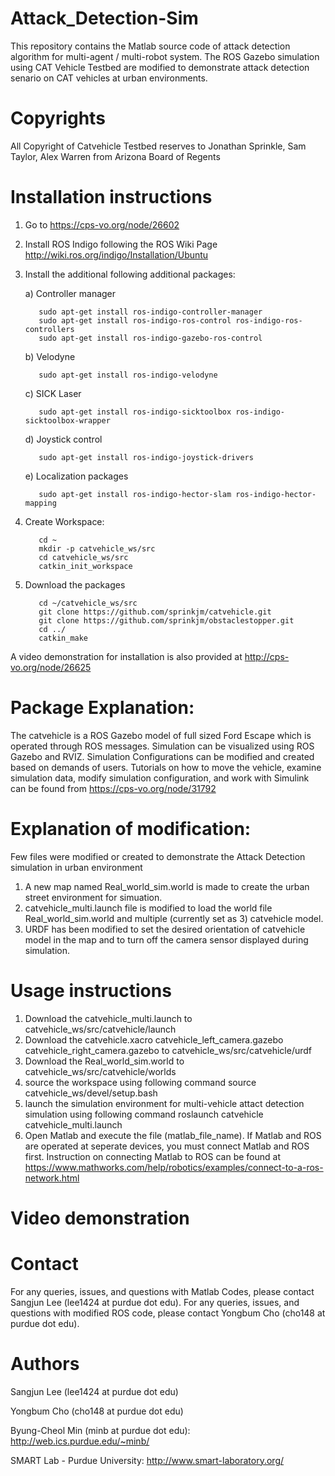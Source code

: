 # Attack_Detection-Sim
This repository contains the Matlab source code of attack detection algorithm for multi-agent / multi-robot system. 
The ROS Gazebo simulation using CAT Vehicle Testbed are modified to demonstrate attack detection senario on CAT vehicles at urban environments.

# Copyrights
All Copyright of Catvehicle Testbed reserves to Jonathan Sprinkle, Sam Taylor, Alex Warren from Arizona Board of Regents 

# Installation instructions
1. Go to https://cps-vo.org/node/26602 
2. Install ROS Indigo following the ROS Wiki Page http://wiki.ros.org/indigo/Installation/Ubuntu
3. Install the additional following additional packages:

    a) Controller manager
    
          sudo apt-get install ros-indigo-controller-manager
          sudo apt-get install ros-indigo-ros-control ros-indigo-ros-controllers
          sudo apt-get install ros-indigo-gazebo-ros-control
          
    b) Velodyne
    
          sudo apt-get install ros-indigo-velodyne
          
    c) SICK Laser
    
          sudo apt-get install ros-indigo-sicktoolbox ros-indigo-sicktoolbox-wrapper
          
    d) Joystick control
    
          sudo apt-get install ros-indigo-joystick-drivers
          
    e) Localization packages
    
          sudo apt-get install ros-indigo-hector-slam ros-indigo-hector-mapping
          
4. Create Workspace:

          cd ~
          mkdir -p catvehicle_ws/src          
          cd catvehicle_ws/src     
          catkin_init_workspace

5. Download the packages

          cd ~/catvehicle_ws/src          
          git clone https://github.com/sprinkjm/catvehicle.git          
          git clone https://github.com/sprinkjm/obstaclestopper.git          
          cd ../          
          catkin_make

A video demonstration for installation is also provided at http://cps-vo.org/node/26625 

# Package Explanation:
The catvehicle is a ROS Gazebo model of full sized Ford Escape which is operated through ROS messages. Simulation can be visualized using ROS Gazebo and RVIZ. Simulation Configurations can be modified and created based on demands of users. Tutorials on how to move the vehicle, examine simulation data, modify simulation configuration, and work with Simulink can be found from https://cps-vo.org/node/31792 


# Explanation of modification:
Few files were modified or created to demonstrate the Attack Detection simulation in urban environment 

1. A new map named Real_world_sim.world is made to create the urban street environment for simuation. 
2. catvehicle_multi.launch file is modified to load the world file Real_world_sim.world and multiple (currently set as 3) catvehicle model. 
3. URDF has been modified to set the desired orientation of catvehicle model in the map and to turn off the camera sensor displayed during simulation.
          
# Usage instructions
1. Download the catvehicle_multi.launch to catvehicle_ws/src/catvehicle/launch
2. Download the catvehicle.xacro  catvehicle_left_camera.gazebo  catvehicle_right_camera.gazebo to catvehicle_ws/src/catvehicle/urdf
3. Download the Real_world_sim.world to catvehicle_ws/src/catvehicle/worlds
4. source the workspace using following command
            source catvehicle_ws/devel/setup.bash
5. launch the simulation environment for multi-vehicle attact detection simulation using following command
            roslaunch catvehicle catvehicle_multi.launch
6. Open Matlab and execute the file (matlab_file_name). If Matlab and ROS are operated at seperate devices, you must connect Matlab and ROS first. Instruction on connecting Matlab to ROS can be found at https://www.mathworks.com/help/robotics/examples/connect-to-a-ros-network.html

# Video demonstration

# Contact

For any queries, issues, and questions with Matlab Codes, please contact Sangjun Lee (lee1424 at purdue dot edu).
For any queries, issues, and questions with modified ROS code, please contact Yongbum Cho (cho148 at purdue dot edu).


# Authors

Sangjun Lee (lee1424 at purdue dot edu)

Yongbum Cho (cho148 at purdue dot edu)

Byung-Cheol Min (minb at purdue dot edu): http://web.ics.purdue.edu/~minb/

SMART Lab - Purdue University: http://www.smart-laboratory.org/

